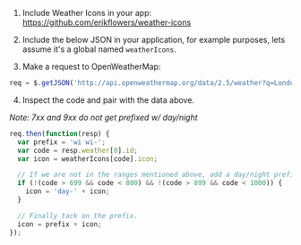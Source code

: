 01. Include Weather Icons in your app:
https://github.com/erikflowers/weather-icons

02. Include the below JSON in your application, for example purposes, lets assume it's a global named `weatherIcons`.

03. Make a request to OpenWeatherMap:

``` javascript
req = $.getJSON('http://api.openweathermap.org/data/2.5/weather?q=London,uk&callback=?');
```

04. Inspect the code and pair with the data above.

*Note: 7xx and 9xx do not get prefixed w/ day/night*

``` javascript
req.then(function(resp) {
  var prefix = 'wi wi-';
  var code = resp.weather[0].id;
  var icon = weatherIcons[code].icon;

  // If we are not in the ranges mentioned above, add a day/night prefix.
  if (!(code > 699 && code < 800) && !(code > 899 && code < 1000)) {
    icon = 'day-' + icon;
  }

  // Finally tack on the prefix.
  icon = prefix + icon;
});
```